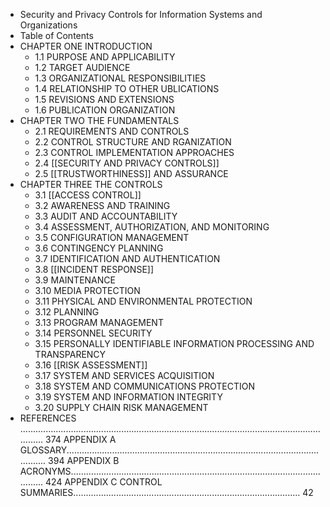 - Security and Privacy Controls for Information Systems and Organizations
- Table of Contents
- CHAPTER ONE INTRODUCTION
	- 1.1 PURPOSE AND APPLICABILITY
	- 1.2 TARGET AUDIENCE
	- 1.3 ORGANIZATIONAL RESPONSIBILITIES
	- 1.4 RELATIONSHIP TO OTHER UBLICATIONS
	- 1.5 REVISIONS AND EXTENSIONS
	- 1.6 PUBLICATION ORGANIZATION
- CHAPTER TWO THE FUNDAMENTALS
	- 2.1 REQUIREMENTS AND CONTROLS
	- 2.2 CONTROL STRUCTURE AND RGANIZATION
	- 2.3 CONTROL IMPLEMENTATION APPROACHES
	- 2.4 [[SECURITY AND PRIVACY CONTROLS]]
	- 2.5 [[TRUSTWORTHINESS]] AND ASSURANCE
- CHAPTER THREE THE CONTROLS
	- 3.1 [[ACCESS CONTROL]]
	- 3.2 AWARENESS AND TRAINING
	- 3.3 AUDIT AND ACCOUNTABILITY
	- 3.4 ASSESSMENT, AUTHORIZATION, AND MONITORING
	- 3.5 CONFIGURATION MANAGEMENT
	- 3.6 CONTINGENCY PLANNING
	- 3.7 IDENTIFICATION AND AUTHENTICATION
	- 3.8 [[INCIDENT RESPONSE]]
	- 3.9 MAINTENANCE
	- 3.10 MEDIA PROTECTION
	- 3.11 PHYSICAL AND ENVIRONMENTAL PROTECTION
	- 3.12 PLANNING
	- 3.13 PROGRAM MANAGEMENT
	- 3.14 PERSONNEL SECURITY
	- 3.15 PERSONALLY IDENTIFIABLE INFORMATION PROCESSING AND TRANSPARENCY
	- 3.16 [[RISK ASSESSMENT]]
	- 3.17 SYSTEM AND SERVICES ACQUISITION
	- 3.18 SYSTEM AND COMMUNICATIONS PROTECTION
	- 3.19 SYSTEM AND INFORMATION INTEGRITY
	- 3.20 SUPPLY CHAIN RISK MANAGEMENT
- REFERENCES ................................................................................................................................ 374
  APPENDIX A GLOSSARY.............................................................................................................. 394
  APPENDIX B ACRONYMS............................................................................................................ 424
  APPENDIX C CONTROL SUMMARIES.......................................................................................... 42